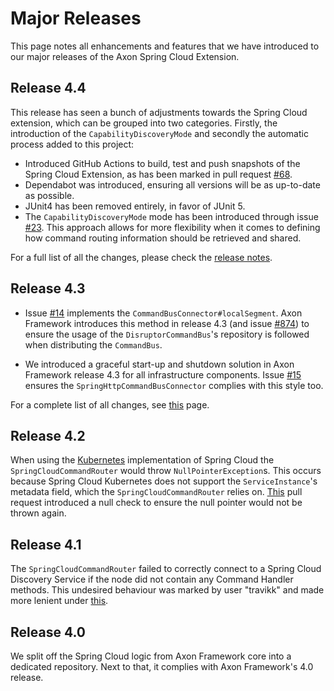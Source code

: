 # Major Releases

This page notes all enhancements and features that we have introduced to our major releases of the Axon Spring Cloud Extension.

## Release 4.4

This release has seen a bunch of adjustments towards the Spring Cloud extension, which can be grouped into two categories.
Firstly, the introduction of the `CapabilityDiscoveryMode` and secondly the automatic process added to this project:

* Introduced GitHub Actions to build, test and push snapshots of the Spring Cloud Extension, as has been marked in pull request [#68](https://github.com/AxonFramework/extension-springcloud/pull/68).
* Dependabot was introduced, ensuring all versions will be as up-to-date as possible.
* JUnit4 has been removed entirely, in favor of JUnit 5.
* The `CapabilityDiscoveryMode` mode has been introduced through issue [#23](https://github.com/AxonFramework/extension-springcloud/issues/23).
  This approach allows for more flexibility when it comes to defining how command routing information should be retrieved and shared.

For a full list of all the changes, please check the [release notes](https://github.com/AxonFramework/extension-springcloud/releases/tag/axon-springcloud-4.4).

## Release 4.3

* Issue [#14](https://github.com/AxonFramework/extension-springcloud/pull/14) implements the `CommandBusConnector#localSegment`.
  Axon Framework introduces this method in release 4.3 (and issue [#874](https://github.com/AxonFramework/AxonFramework/issues/874)) to ensure the usage of the `DisruptorCommandBus`'s repository is followed when distributing the `CommandBus`.

* We introduced a graceful start-up and shutdown solution in Axon Framework release 4.3 for all infrastructure components.
  Issue [#15](https://github.com/AxonFramework/extension-springcloud/pull/15) ensures the `SpringHttpCommandBusConnector` complies with this style too.

For a complete list of all changes, see [this](https://github.com/AxonFramework/extension-springcloud/issues?q=is%3Aclosed+milestone%3A%22Release+4.3%22) page.

## Release 4.2

When using the [Kubernetes](https://spring.io/projects/spring-cloud-kubernetes) implementation of Spring Cloud the
`SpringCloudCommandRouter` would throw `NullPointerException`s.
This occurs because Spring Cloud Kubernetes does not support the `ServiceInstance`'s metadata field,
which the `SpringCloudCommandRouter` relies on.
[This](https://github.com/AxonFramework/extension-springcloud/pull/10) pull request introduced a null check to ensure
the null pointer would not be thrown again.

## Release 4.1

The `SpringCloudCommandRouter` failed to correctly connect to a Spring Cloud Discovery Service if the node did not contain any Command Handler methods.
This undesired behaviour was marked by user "travikk" and made more lenient under [this](https://github.com/AxonFramework/extension-springcloud/issues/1).

## Release 4.0

We split off the Spring Cloud logic from Axon Framework core into a dedicated repository.
Next to that, it complies with Axon Framework's 4.0 release.
